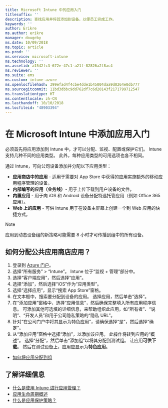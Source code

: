```yaml
---
title: Microsoft Intune 中的应用入门
titlesuffix: ''
description: 查找应用并将其添加到设备，以便员工完成工作。
keywords: ''
author: Erikre
ms.author: erikre
manager: dougeby
ms.date: 10/09/2018
ms.topic: article
ms.prod: ''
ms.service: microsoft-intune
ms.technology: ''
ms.assetid: a1542fc3-672e-47c1-a21f-82826a2f8ac4
ms.reviewer: ''
ms.suite: ems
ms.custom: intune-azure
ms.openlocfilehash: 399efad4f4cbe4dde1b45004daa9d0264e0db777
ms.sourcegitcommit: 11bd3dbbc9dd762df7c6d20143f2171799712547
ms.translationtype: HT
ms.contentlocale: zh-CN
ms.lasthandoff: 10/10/2018
ms.locfileid: "48903394"
---
```

# <a name="get-started-with-adding-apps-in-microsoft-intune"></a>在 Microsoft Intune 中添加应用入门

必须首先将应用添加到 Intune 中，才可以分配、监视、配置或保护它们。 Intune 支持几种不同的应用类型。 此外，每种应用类型的可用选项也各不相同。

通过 Intune，可向公司设备添加并分配以下应用类型：
- **应用商店中的应用** - 适用于需要对 App Store 中获得的应用实施额外的移动应用程序管理的设备。
- **内部编写的应用（业务线）**- 用于上传下载到用户设备的文件。
- **内置应用** - 用于向 iOS 和 Android 设备分配特选托管应用（例如 Office 365 应用）。
- **Web 上的应用** - 可供 Intune 用于在设备主屏幕上创建一个到 Web 应用的快捷方式。

> [!NOTE]
> 应用到动态设备组的新策略可能需要 8 小时才可传播到组中的所有设备。

## <a name="how-do-i-assign-a-public-store-app"></a>如何分配公共应用商店应用？

1. 登录到 [Azure 门户](https://portal.azure.com)。
2. 选择“所有服务” > “Intune”。 Intune 位于“监视 + 管理”部分中。
3. 选择“客户端应用”，然后选择“应用”。
4. 选择“添加”，然后选择“iOS”作为“应用类型”。
5. 选择“选择应用”，显示“搜索 App Store”窗格。
6. 在文本框中，搜索要分配到设备的应用。 选择应用，然后单击“选择”。
7. 在“添加应用”窗格中，选择“应用信息”，然后确保完整填入所有应用程序信息。 可添加其他可选填的详细信息，来帮助组织此应用，如“所有者”、“说明”、“开发人员”和用于公司隐私策略的“隐私 URL”。
8. 针对“在公司门户中将其显示为特色应用”，请确保选择“是”，然后选择“确定”。
9. 从“添加应用”窗格中选择“添加”，以添加该应用。 此操作将转到应用的“概述”。 选择“分配”，然后单击“添加组”以将其分配到测试组。 让应用**可供下载**。 然后在测试设备上，应用应显示为**特色应用**。


- [如何将应用分配到组](apps-deploy.md)

## <a name="learn-more"></a>了解详细信息

* [什么是使用 Intune 进行应用管理？](app-management.md)
* [应用生命周期概述](app-lifecycle.md)
* [什么是应用保护策略？](app-protection-policy.md)
